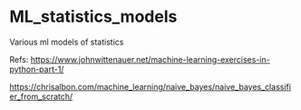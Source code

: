 # ML_statistics_models
Various ml models of statistics

Refs: 
https://www.johnwittenauer.net/machine-learning-exercises-in-python-part-1/

https://chrisalbon.com/machine_learning/naive_bayes/naive_bayes_classifier_from_scratch/
